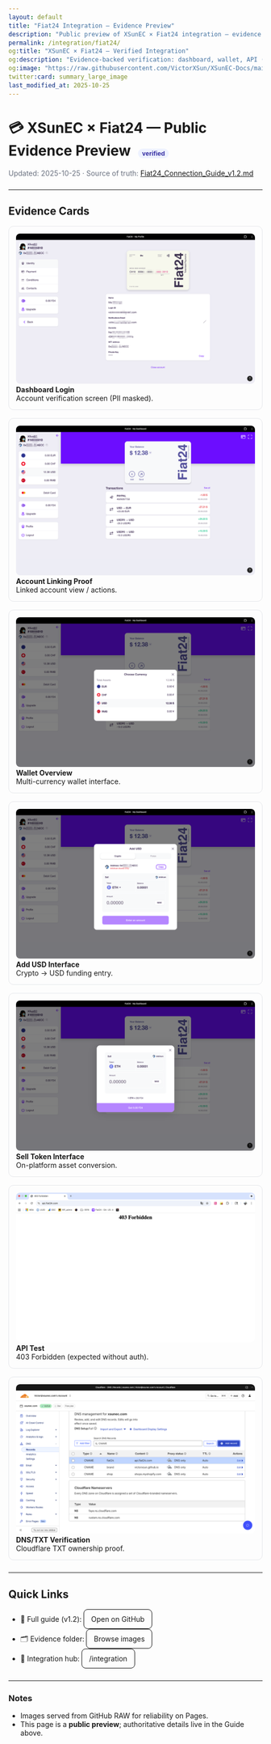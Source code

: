 ```yaml
---
layout: default
title: "Fiat24 Integration — Evidence Preview"
description: "Public preview of XSunEC × Fiat24 integration — evidence images, API/DNS verification, and links to full guide."
permalink: /integration/fiat24/
og:title: "XSunEC × Fiat24 — Verified Integration"
og:description: "Evidence-backed verification: dashboard, wallet, API (403 expected), DNS TXT ownership. See full guide for details."
og:image: "https://raw.githubusercontent.com/VictorXSun/XSunEC-Docs/main/integration/_evidence/Fiat24_Wallet_Interface.png"
twitter:card: summary_large_image
last_modified_at: 2025-10-25
---
```


<style>
/* Minimal, safe inline styles for GitHub Pages */
.section { margin: 24px 0; }
.grid { display: grid; grid-template-columns: repeat(auto-fit,minmax(280px,1fr)); gap: 16px; }
.card { border: 1px solid #e5e7eb; border-radius: 10px; padding: 14px; }
.card img { width: 100%; height: auto; border-radius: 8px; }
.badge { display:inline-block; font-size: 12px; background:#eef2ff; color:#3730a3; padding:2px 8px; border-radius:999px; margin-left:8px; }
.btn { display:inline-block; padding:10px 14px; border-radius:8px; text-decoration:none; border:1px solid #111; }
.btn:hover { background:#111; color:#fff; }
.meta { color:#6b7280; font-size:14px; }
hr { margin:24px 0; }
</style>

# 💳 XSunEC × Fiat24 — Public Evidence Preview <span class="badge">verified</span>

<div class="meta">Updated: 2025-10-25 · Source of truth: <a href="https://github.com/VictorXSun/XSunEC-Docs/blob/main/integration/Fiat24_Connection_Guide_v1.2.md">Fiat24_Connection_Guide_v1.2.md</a></div>

---

## Evidence Cards

<div class="grid">
  <div class="card">
    <img src="https://raw.githubusercontent.com/VictorXSun/XSunEC-Docs/main/integration/_evidence/Fiat24_Verification_Screen.png" alt="Fiat24 Verification Screen"/>
    <b>Dashboard Login</b><br/>
    Account verification screen (PII masked).
  </div>
  <div class="card">
    <img src="https://raw.githubusercontent.com/VictorXSun/XSunEC-Docs/main/integration/_evidence/Fiat24_Account_Linked.png" alt="Fiat24 Account Linked"/>
    <b>Account Linking Proof</b><br/>
    Linked account view / actions.
  </div>
  <div class="card">
    <img src="https://raw.githubusercontent.com/VictorXSun/XSunEC-Docs/main/integration/_evidence/Fiat24_Wallet_Interface.png" alt="Fiat24 Wallet Interface"/>
    <b>Wallet Overview</b><br/>
    Multi-currency wallet interface.
  </div>
  <div class="card">
    <img src="https://raw.githubusercontent.com/VictorXSun/XSunEC-Docs/main/integration/_evidence/Fiat24_AddUSD_Interface.png" alt="Fiat24 Add USD Interface"/>
    <b>Add USD Interface</b><br/>
    Crypto → USD funding entry.
  </div>
  <div class="card">
    <img src="https://raw.githubusercontent.com/VictorXSun/XSunEC-Docs/main/integration/_evidence/Fiat24_Sell_Interface.png" alt="Fiat24 Sell Interface"/>
    <b>Sell Token Interface</b><br/>
    On-platform asset conversion.
  </div>
  <div class="card">
    <img src="https://raw.githubusercontent.com/VictorXSun/XSunEC-Docs/main/integration/_evidence/Fiat24_API_Test.png" alt="Fiat24 API Test"/>
    <b>API Test</b><br/>
    403 Forbidden (expected without auth).
  </div>
  <div class="card">
    <img src="https://raw.githubusercontent.com/VictorXSun/XSunEC-Docs/main/integration/_evidence/Fiat24_DNS_Config.png" alt="Fiat24 DNS Config"/>
    <b>DNS/TXT Verification</b><br/>
    Cloudflare TXT ownership proof.
  </div>
</div>

<hr/>

## Quick Links

- 📘 Full guide (v1.2): <a class="btn" href="https://github.com/VictorXSun/XSunEC-Docs/blob/main/integration/Fiat24_Connection_Guide_v1.2.md">Open on GitHub</a>
- 🗂 Evidence folder: <a class="btn" href="https://github.com/VictorXSun/XSunEC-Docs/tree/main/integration/_evidence">Browse images</a>
- 🔗 Integration hub: <a class="btn" href="https://github.com/VictorXSun/XSunEC-Docs/tree/main/integration">/integration</a>

<hr/>

### Notes
- Images served from GitHub RAW for reliability on Pages.
- This page is a **public preview**; authoritative details live in the Guide above.
